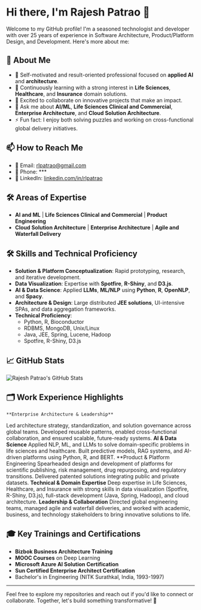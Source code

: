 # Hi there, I'm Rajesh Patrao 👋

Welcome to my GitHub profile! I'm a seasoned technologist and developer with over 25 years of experience in Software Architecture, Product/Platform Design, and Development. Here's more about me:

## 🚀 About Me
- 🔭 Self-motivated and result-oriented professional focused on **applied AI** and **architecture**.
- 🌱 Continuously learning with a strong interest in **Life Sciences**, **Healthcare**, and **Insurance** domain solutions.
- 👯 Excited to collaborate on innovative projects that make an impact.
- 💬 Ask me about **AI/ML**, **Life Sciences Clinical and Commercial**, **Enterprise Architecture**, and **Cloud Solution Architecture**.
- ⚡ Fun fact: I enjoy both solving puzzles and working on cross-functional global delivery initiatives.

## 📫 How to Reach Me
- 📧 Email: [rlpatrao@gmail.com](mailto:rlpatrao@gmail.com)
- 📱 Phone: ***
- 💼 LinkedIn: [linkedin.com/in/rlpatrao](https://www.linkedin.com/in/rlpatrao/)

## 🛠️ Areas of Expertise
- **AI and ML** | **Life Sciences Clinical and Commercial** | **Product Engineering**
- **Cloud Solution Architecture** | **Enterprise Architecture** | **Agile and Waterfall Delivery**

## 🛠️ Skills and Technical Proficiency
- **Solution & Platform Conceptualization**: Rapid prototyping, research, and iterative development.
- **Data Visualization**: Expertise with **Spotfire**, **R-Shiny**, and **D3.js**.
- **AI & Data Science**: Applied **LLMs**, **ML/NLP** using **Python**, **R**, **OpenNLP**, and **Spacy**.
- **Architecture & Design**: Large distributed **JEE solutions**, UI-intensive SPAs, and data aggregation frameworks.
- **Technical Proficiency**: 
  - Python, R, Bioconductor
  - RDBMS, MongoDB, Unix/Linux
  - Java, JEE, Spring, Lucene, Hadoop
  - Spotfire, R-Shiny, D3.js

## 📈 GitHub Stats
![Rajesh Patrao's GitHub Stats](https://github-readme-stats.vercel.app/api?username=rlpatrao&show_icons=true&theme=radical)

## 🗂️ Work Experience Highlights
	**Enterprise Architecture & Leadership**
Led architecture strategy, standardization, and solution governance across global teams. Developed reusable patterns, enabled cross-functional collaboration, and ensured scalable, future-ready systems.
	**AI & Data Science**
Applied NLP, ML, and LLMs to solve domain-specific problems in life sciences and healthcare. Built predictive models, RAG systems, and AI-driven platforms using Python, R, and BERT.
	**Product & Platform Engineering
Spearheaded design and development of platforms for scientific publishing, risk management, drug repurposing, and regulatory transitions. Delivered patented solutions integrating public and private datasets.
	**Technical & Domain Expertise**
Deep expertise in Life Sciences, Healthcare, and Insurance with strong skills in data visualization (Spotfire, R-Shiny, D3.js), full-stack development (Java, Spring, Hadoop), and cloud architecture.
	**Leadership & Collaboration**
Directed global engineering teams, managed agile and waterfall deliveries, and worked with academic, business, and technology stakeholders to bring innovative solutions to life.

## 🎓 Key Trainings and Certifications
- **Bizbok Business Architecture Training**
- **MOOC Courses** on Deep Learning
- **Microsoft Azure AI Solution Certification**
- **Sun Certified Enterprise Architect Certification**
- Bachelor's in Engineering (NITK Surathkal, India, 1993-1997)

---

Feel free to explore my repositories and reach out if you'd like to connect or collaborate. Together, let's build something transformative! 🚀
